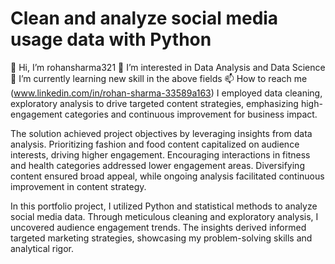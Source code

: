 # Clean and analyze social media usage data with Python

👋 Hi, I’m rohansharma321
👀 I’m interested in Data Analysis and Data Science
🌱 I’m currently learning new skill in the above fields
📫 How to reach me (www.linkedin.com/in/rohan-sharma-33589a163)
I employed data cleaning, exploratory analysis to drive targeted content strategies, emphasizing high-engagement categories and continuous improvement for business impact.

The solution achieved project objectives by leveraging insights from data analysis. Prioritizing fashion and food content capitalized on audience interests, driving higher engagement. Encouraging interactions in fitness and health categories addressed lower engagement areas. Diversifying content ensured broad appeal, while ongoing analysis facilitated continuous improvement in content strategy.

In this portfolio project, I utilized Python and statistical methods to analyze social media data. Through meticulous cleaning and exploratory analysis, I uncovered audience engagement trends. The insights derived informed targeted marketing strategies, showcasing my problem-solving skills and analytical rigor.
